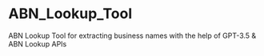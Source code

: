 # ABN_Lookup_Tool
 ABN Lookup Tool for extracting business names with the help of GPT-3.5 & ABN Lookup APIs
